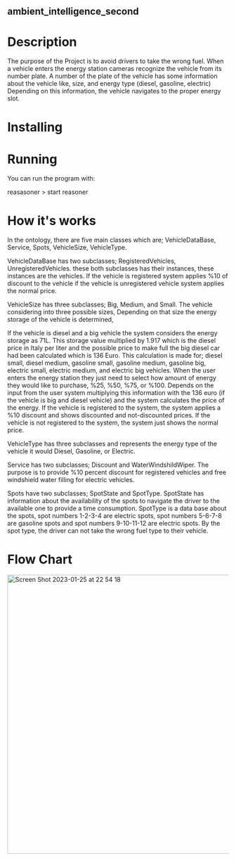 ## ambient_intelligence_second ##

# Description #

The purpose of the Project is to avoid drivers to take the wrong fuel. When a vehicle enters the energy station cameras recognize the vehicle from its number plate. A number of the plate of the vehicle has some information about the vehicle like, size, and energy type (diesel, gasoline, electric) Depending on this information, the vehicle navigates to the proper energy slot. 

# Installing #


# Running #

You can run the program with:

reasasoner > start reasoner

# How it's works #

In the ontology, there are five main classes which are; VehicleDataBase, Service, Spots, VehicleSize, VehicleType. 

VehicleDataBase has two subclasses; RegisteredVehicles, UnregisteredVehicles. these both subclasses has their instances, these instances are the vehicles. If the vehicle is registered system applies %10 of discount to the vehicle if the vehicle is unregistered vehicle system applies the normal price. 

VehicleSize has three subclasses; Big, Medium, and Small. The vehicle considering into three possible sizes, Depending on that size the energy storage of the vehicle is determined, 

If the vehicle is diesel and a big vehicle the system considers the energy storage as 71L. This storage value multiplied by 1.917 which is the diesel price in Italy per liter and the possible price to make full the big diesel car had been calculated which is 136 Euro. This calculation is made for; diesel small, diesel medium, gasoline small, gasoline medium, gasoline big, electric small, electric medium, and electric big vehicles. When the user enters the energy station they just need to select how amount of energy they would like to purchase, %25, %50, %75, or %100. Depends on the input from the user system multiplying this information with the 136 euro (if the vehicle is big and diesel vehicle) and the system calculates the price of the energy. If the vehicle is registered to the system, the system applies a %10 discount and shows discounted and not-discounted prices. If the vehicle is not registered to the system, the system just shows the normal price. 

VehicleType has three subclasses and represents the energy type of the vehicle it would Diesel, Gasoline, or Electric. 

Service has two subclasses; Discount and WaterWindshildWiper. The purpose is to provide %10 percent discount for registered vehicles and free windshield water filling for electric vehicles. 

Spots have two subclasses; SpotState and SpotType. SpotState has information about the availability of the spots to navigate the driver to the available one to provide a time consumption. SpotType is a data base about the spots, spot numbers 1-2-3-4 are electric spots, spot numbers 5-6-7-8 are gasoline spots and spot numbers 9-10-11-12 are electric spots. By the spot type, the driver can not take the wrong fuel type to their vehicle. 







# Flow Chart #

<img width="635" alt="Screen Shot 2023-01-25 at 22 54 18" src="https://user-images.githubusercontent.com/83571132/214700418-0dc0bb39-3a97-4036-9688-9e03311a72ac.png">


